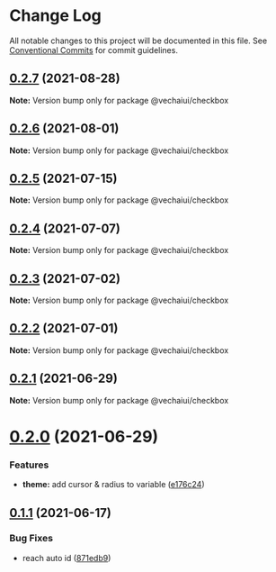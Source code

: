 # Change Log

All notable changes to this project will be documented in this file.
See [Conventional Commits](https://conventionalcommits.org) for commit guidelines.

## [0.2.7](https://github.com/vechai/vechaiui/compare/@vechaiui/checkbox@0.2.6...@vechaiui/checkbox@0.2.7) (2021-08-28)

**Note:** Version bump only for package @vechaiui/checkbox





## [0.2.6](https://github.com/vechai/vechaiui/compare/@vechaiui/checkbox@0.2.5...@vechaiui/checkbox@0.2.6) (2021-08-01)

**Note:** Version bump only for package @vechaiui/checkbox





## [0.2.5](https://github.com/vechai/vechaiui/compare/@vechaiui/checkbox@0.2.4...@vechaiui/checkbox@0.2.5) (2021-07-15)

**Note:** Version bump only for package @vechaiui/checkbox





## [0.2.4](https://github.com/vechai/vechaiui/compare/@vechaiui/checkbox@0.2.3...@vechaiui/checkbox@0.2.4) (2021-07-07)

**Note:** Version bump only for package @vechaiui/checkbox





## [0.2.3](https://github.com/vechai/vechaiui/compare/@vechaiui/checkbox@0.2.2...@vechaiui/checkbox@0.2.3) (2021-07-02)

**Note:** Version bump only for package @vechaiui/checkbox





## [0.2.2](https://github.com/vechai/vechaiui/compare/@vechaiui/checkbox@0.2.1...@vechaiui/checkbox@0.2.2) (2021-07-01)

**Note:** Version bump only for package @vechaiui/checkbox





## [0.2.1](https://github.com/vechai/vechaiui/compare/@vechaiui/checkbox@0.2.0...@vechaiui/checkbox@0.2.1) (2021-06-29)

**Note:** Version bump only for package @vechaiui/checkbox





# [0.2.0](https://github.com/vechai/vechaiui/compare/@vechaiui/checkbox@0.1.1...@vechaiui/checkbox@0.2.0) (2021-06-29)


### Features

* **theme:** add cursor & radius to variable ([e176c24](https://github.com/vechai/vechaiui/commit/e176c24def39299f62b6352183c174d1f3a1bc69))





## [0.1.1](https://github.com/vechai/vechaiui/compare/@vechaiui/checkbox@0.1.0...@vechaiui/checkbox@0.1.1) (2021-06-17)


### Bug Fixes

* reach auto id ([871edb9](https://github.com/vechai/vechaiui/commit/871edb9a24da108a0827cb8521ce577b5c4d470a))
